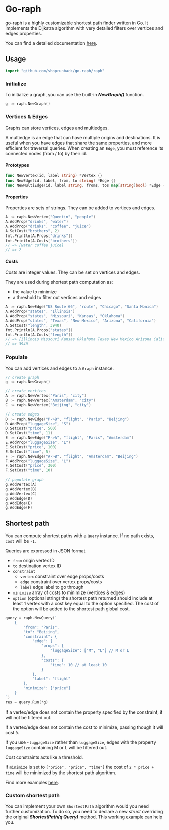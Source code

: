 # Go-raph

go-raph is a highly customizable shortest path finder written in Go. It implements the Dijkstra algorithm with very detailed filters over vertices and edges properties.

You can find a detailed documentation [here](https://godoc.org/github.com/shoprunback/go-raph/raph).

## Usage

```go
import "github.com/shoprunback/go-raph/raph"
```

### Initialize

To initialize a graph, you can use the built-in **_NewGraph()_** function.

```go
g := raph.NewGraph()
```

### Vertices & Edges

Graphs can store vertices, edges and multiedges.

A multiedge is an edge that can have multiple origins and destinations. It is useful when you have edges that share the same properties, and more efficient for traversal queries. When creating an `Edge`, you must reference its connected nodes (from / to) by their id.

#### Prototypes

```go
func NewVertex(id, label string) *Vertex {}
func NewEdge(id, label, from, to string) *Edge {}
func NewMultiEdge(id, label string, froms, tos map[string]bool) *Edge {}
```

#### Properties

Properties are sets of strings. They can be added to vertices and edges.

```go
A := raph.NewVertex("Quentin", "people")
A.AddProp("drinks", "water")
A.AddProp("drinks", "coffee", "juice")
A.SetCost("brothers", 2)
fmt.Println(A.Props["drinks"])
fmt.Println(A.Costs["brothers"])
// => [water coffee juice]
// => 2
```

#### Costs

Costs are integer values. They can be set on vertices and edges.

They are used during shortest path computation as:
- the value to minimize
- a threshold to filter out vertices and edges

```go
A := raph.NewEdge("US Route 66", "route", "Chicago", "Santa Monica")
A.AddProp("states", "Illinois")
A.AddProp("states", "Missouri", "Kansas", "Oklahoma")
A.AddProp("states", "Texas", "New Mexico", "Arizona", "California")
A.SetCost("length", 3940)
fmt.Println(A.Props["states"])
fmt.Println(A.Costs["length"])
// => [Illinois Missouri Kansas Oklahoma Texas New Mexico Arizona California]
// => 3940
```

### Populate

You can add vertices and edges to a `Graph` instance.

```go
// create graph
g := raph.NewGraph()

// create vertices
A := raph.NewVertex("Paris", "city")
B := raph.NewVertex("Amsterdam", "city")
C := raph.NewVertex("Beijing", "city")

// create edges
D := raph.NewEdge("P->B", "flight", "Paris", "Beijing")
D.AddProp("luggageSize", "S")
D.SetCost("price", 500)
D.SetCost("time", 11)
E := raph.NewEdge("P->A", "flight", "Paris", "Amsterdam")
E.AddProp("luggageSize", "L")
E.SetCost("price", 100)
E.SetCost("time", 5)
F := raph.NewEdge("A->B", "flight", "Amsterdam", "Beijing")
F.AddProp("luggageSize", "L")
F.SetCost("price", 300)
F.SetCost("time", 10)

// populate graph
g.AddVertex(A)
g.AddVertex(B)
g.AddVertex(C)
g.AddEdge(D)
g.AddEdge(E)
g.AddEdge(F)
```

## Shortest path

You can compute shortest paths with a `Query` instance. If no path exists, `cost` will be `-1`.

Queries are expressed in JSON format
- `from` origin vertex ID
- `to` destination vertex ID
- `constraint`
    - `vertex` constraint over edge props/costs
    - `edge` constraint over vertex props/costs
    - `label` edge label to go through
- `minimize` array of costs to minimize (vertices & edges)
- `option` (optional string) the shortest path returned should include at least 1 vertex with a cost key equal to the option specified. The cost of the option will be added to the shortest path global cost.

```go
query = raph.NewQuery(`
    {
        "from": "Paris",
        "to": "Beijing",
        "constraint": {
            "edge": {
                "props": {
                    "luggageSize": ["M", "L"] // M or L
                },
                "costs": {
                    "time": 10 // at least 10
                }
            },
            "label": "flight"
        },
        "minimize": ["price"]
    }
`)
res = query.Run(*g)
```

If a vertex/edge does not contain the property specified by the constraint, it will not be filtered out.

If a vertex/edge does not contain the cost to minimize, passing though it will cost `0`.

If you use `~luggageSize` rather than `luggageSize`, edges with the property `luggageSize` containing M or L will be filtered out.

Cost constraints acts like a threshold.

If `minimize` is set to `["price", "price", "time"]` the cost of `2 * price + time` will be minimized by the shortest path algorithm.

Find more examples [here](example/flight/main.go).

### Custom shortest path

You can implement your own `ShortestPath` algorithm would you need further customization. To do so, you need to declare a new _struct_ overriding the original **_ShortestPath(q Query)_** method. This [working example](example/mydijkstra/main.go) can help you.
